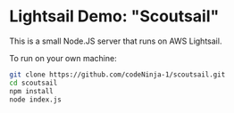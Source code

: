 # Lightsail Demo: "Scoutsail"

This is a small Node.JS server that runs on AWS Lightsail.

To run on your own machine:

```sh
git clone https://github.com/codeNinja-1/scoutsail.git
cd scoutsail
npm install
node index.js
```

